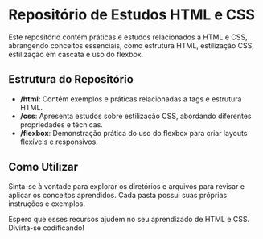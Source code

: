 # Repositório de Estudos HTML e CSS

Este repositório contém práticas e estudos relacionados a HTML e CSS, abrangendo conceitos essenciais, como estrutura HTML, estilização CSS, estilização em cascata e uso do flexbox.

## Estrutura do Repositório

- **/html**: Contém exemplos e práticas relacionadas a tags e estrutura HTML.
- **/css**: Apresenta estudos sobre estilização CSS, abordando diferentes propriedades e técnicas.
- **/flexbox**: Demonstração prática do uso do flexbox para criar layouts flexíveis e responsivos.

## Como Utilizar

Sinta-se à vontade para explorar os diretórios e arquivos para revisar e aplicar os conceitos aprendidos. Cada pasta possui suas próprias instruções e exemplos.


Espero que esses recursos ajudem no seu aprendizado de HTML e CSS. Divirta-se codificando!
